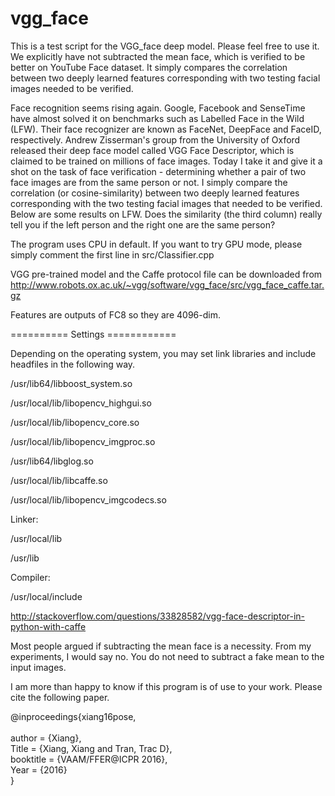 # vgg_face
This is a test script for the VGG_face deep model. Please feel free to use it. We explicitly have not subtracted the mean face, which is verified to be better on YouTube Face dataset. It simply compares the correlation between two deeply learned features corresponding with two testing facial images needed to be verified.

Face recognition seems rising again. Google, Facebook and SenseTime have almost solved it on benchmarks such as Labelled Face in the Wild (LFW). Their face recognizer are known  as FaceNet, DeepFace and FaceID, respectively. Andrew Zisserman's group from the University of Oxford released their deep face model called VGG Face Descriptor, which is claimed to be trained on millions of  face images. Today I take it and give it a shot on the task of face verification - determining whether a pair of two face images are from the same person or not.  I simply compare the correlation (or cosine-similarity) between two deeply learned features corresponding with the two testing facial images that needed to be verified. Below are some results on LFW. Does the similarity (the third column) really tell you if the left person and the right one are the same person?

The program uses CPU in default. If you want to try GPU mode, please simply comment the first line in src/Classifier.cpp

VGG pre-trained model and the Caffe protocol file can be downloaded from http://www.robots.ox.ac.uk/~vgg/software/vgg_face/src/vgg_face_caffe.tar.gz

Features are outputs of FC8 so they are 4096-dim.

========== Settings ============

Depending on the operating system, you may set link libraries and include headfiles in the following way.

/usr/lib64/libboost_system.so

/usr/local/lib/libopencv_highgui.so

/usr/local/lib/libopencv_core.so

/usr/local/lib/libopencv_imgproc.so

/usr/lib64/libglog.so

/usr/local/lib/libcaffe.so

/usr/local/lib/libopencv_imgcodecs.so

Linker:

/usr/local/lib

/usr/lib

Compiler:

/usr/local/include

http://stackoverflow.com/questions/33828582/vgg-face-descriptor-in-python-with-caffe

Most people argued if subtracting the mean face is a necessity. From my experiments, I would say no. You do not need to subtract a fake mean to the input images.

I am more than happy to know if this program is of use to your work.
Please cite the following paper.

@inproceedings{xiang16pose,<br>  
  author = {Xiang},<br>
  Title = {Xiang, Xiang and Tran, Trac D},<br>
  booktitle = {VAAM/FFER@ICPR 2016},<br>
  Year  = {2016}<br>
}
